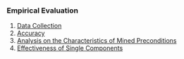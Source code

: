 ### Empirical Evaluation

1. [Data Collection](eval-data)
2. [Accuracy](eval-accuracy)
3. [Analysis on the Characteristics of Mined Preconditions](eval-analysis)
4. [Effectiveness of Single Components](eval-component.md)
